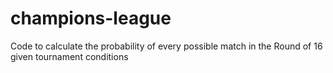 # champions-league
Code to calculate the probability of every possible match in the Round of 16 given tournament conditions
